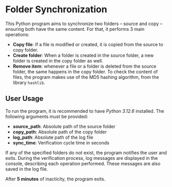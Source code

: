 # **Folder Synchronization**

This Python program aims to synchronize two folders – source and copy – ensuring both have the same content. For that, it performs 3 main operations:
-	**Copy file**: If a file is modified or created, it is copied from the source to copy folder.
-	**Create folder**: When a folder is created in the source folder, a new folder is created in the copy folder as well.
-	**Remove item**: whenever a file or a folder is deleted from the source folder, the same happens in the copy folder.
To check the content of files, the program makes use of the MD5 hashing algorithm, from the library `hashlib`.

## User Usage
To run the program, it is recommended to have *Python 3.12.6* installed. The following arguments must be provided:
- **source_path**: Absolute path of the source folder
- **copy_path**: Absolute path of the copy folder
- **log_path**: Absolute path of the log file
- **sync_time**: Verification cycle time in seconds

If any of the specified folders do not exist, the program notifies the user and exits. During the verification process, log messages are displayed in the console, describing each operation performed. These messages are also saved in the log file.

After **5 minutes** of inacticity, the program exits.